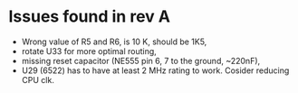 # Issues found in rev A

- Wrong value of R5 and R6, is 10 K, should be 1K5,
- rotate U33 for more optimal routing,
- missing reset capacitor (NE555 pin 6, 7 to the ground, ~220nF),
- U29 (6522) has to have at least 2 MHz rating to work. Cosider reducing CPU clk.
